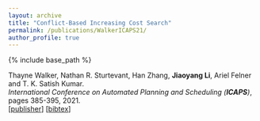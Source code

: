```yaml
---
layout: archive
title: "Conflict-Based Increasing Cost Search"
permalink: /publications/WalkerICAPS21/
author_profile: true
---
```


{% include base_path %}

Thayne Walker, Nathan R. Sturtevant, Han Zhang, **Jiaoyang Li**, Ariel Felner and T. K. Satish Kumar.    
<i>International Conference on Automated Planning and Scheduling (**ICAPS**)</i>, pages 385-395, 2021.        
[[publisher](https://ojs.aaai.org/index.php/ICAPS/article/view/15984)]
[<a href="javascript:void(0)" onclick="(function(target, id) { if ($('#' + id).css('display') == 'block') { $('#' + id).hide('fast'); $(target).text('bibtex') } else { $('#' + id).show('fast'); $(target).text('bibtex▲') } })(this, 'bibtex-WalkerICAPS21');">bibtex</a>]
<div id="bibtex-WalkerICAPS21" style="display:none">
<pre>@inproceedings{WalkerICAPS21,
  author    = {Thayne Walker and Nathan R. Sturtevant and Han Zhang and Jiaoyang Li and Ariel Felner and T. K. Satish Kumar},
  title     = {Conflict-Based Increasing Cost Search},
  booktitle = {Proceedings of the International Conference on Automated Planning and Scheduling (ICAPS)},
  pages     = {385--395},
  year      = {2021}
}
</pre></div>  
     
         
